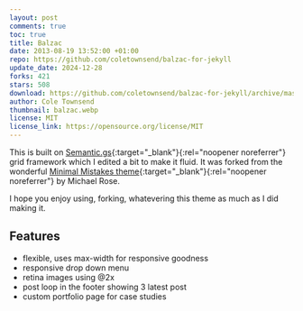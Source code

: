 ```yaml
---
layout: post
comments: true
toc: true
title: Balzac
date: 2013-08-19 13:52:00 +01:00
repo: https://github.com/coletownsend/balzac-for-jekyll
update_date: 2024-12-28
forks: 421
stars: 508
download: https://github.com/coletownsend/balzac-for-jekyll/archive/master.zip
author: Cole Townsend
thumbnail: balzac.webp
license: MIT
license_link: https://opensource.org/license/MIT
---
```


This is built on [Semantic.gs](https://semantic.gs/){:target="_blank"}{:rel="noopener noreferrer"} grid framework which I edited a bit to make it fluid. It was forked from the wonderful [Minimal Mistakes theme](https://github.com/mmistakes/minimal-mistakes){:target="_blank"}{:rel="noopener noreferrer"} by Michael Rose.

I hope you enjoy using, forking, whatevering this theme as much as I did making it.

## Features

* flexible, uses max-width for responsive goodness
* responsive drop down menu
* retina images using @2x
* post loop in the footer showing 3 latest post
* custom portfolio page for case studies
